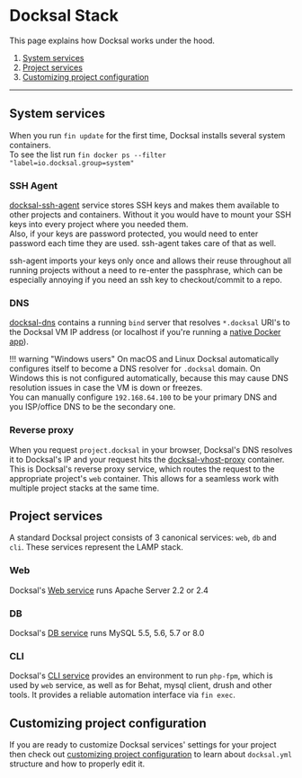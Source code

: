 # Docksal Stack

This page explains how Docksal works under the hood.

1. [System services](#docksal-system-services)
2. [Project services](#docksal-project-services)
3. [Customizing project configuration](#project-customization)

---

<a name="docksal-system-services"></a>
## System services

When you run `fin update` for the first time, Docksal installs several system containers.  
To see the list run `fin docker ps --filter "label=io.docksal.group=system"`

### SSH Agent

[docksal-ssh-agent](https://github.com/docksal/service-ssh-agent) service stores SSH keys and makes them available 
to other projects and containers. Without it you would have to mount your SSH keys into every project where you needed them.  
Also, if your keys are password protected, you would need to enter password each time they are used. ssh-agent takes care of that as well.

ssh-agent imports your keys only once and allows their reuse throughout all running projects without a need to re-enter 
the passphrase, which can be especially annoying if you need an ssh key to checkout/commit to a repo.

### DNS

[docksal-dns](https://github.com/docksal/service-dns) contains a running `bind` server that resolves `*.docksal` URI's 
to the Docksal VM IP address (or localhost if you're running a [native Docker app](env-setup-native.md)).

!!! warning "Windows users"
    On macOS and Linux Docksal automatically configures itself to become a DNS resolver for `.docksal` domain. 
    On Windows this is not configured automatically, because this may cause DNS resolution issues in case the VM is down or freezes.  
    You can manually configure `192.168.64.100` to be your primary DNS and you ISP/office DNS to be the secondary one.

### Reverse proxy

When you request `project.docksal` in your browser, Docksal's DNS resolves it to Docksal's IP and your request hits the 
[docksal-vhost-proxy](https://github.com/docksal/service-vhost-proxy) container. 
This is Docksal's reverse proxy service, which routes the request to the appropriate project's `web` container. 
This allows for a seamless work with multiple project stacks at the same time.

<a name="docksal-project-services"></a>
## Project services

A standard Docksal project consists of 3 canonical services: `web`, `db` and `cli`. These services represent the LAMP stack.

### Web

Docksal's [Web service](https://github.com/docksal/service-web) runs Apache Server 2.2 or 2.4

### DB

Docksal's [DB service](https://github.com/docksal/service-db) runs MySQL 5.5, 5.6, 5.7 or 8.0

### CLI

Docksal's [CLI service](https://github.com/docksal/service-cli) provides an environment to run `php-fpm`,
which is used by `web` service, as well as for Behat, mysql client, drush and other tools. It provides a reliable automation
interface via `fin exec`.

<a name="project-customization"></a>
## Customizing project configuration

If you are ready to customize Docksal services' settings for your project then check out [customizing project configuration](project-customize.md)
to learn about `docksal.yml` structure and how to properly edit it.
